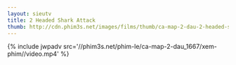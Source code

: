 ```yaml
---
layout: sieutv
title: 2 Headed Shark Attack
thumb: http://cdn.phim3s.net/images/films/thumb/ca-map-2-dau-2-headed-shark-attack-2011.jpg
---
```

{% include jwpadv src='//phim3s.net/phim-le/ca-map-2-dau_1667/xem-phim//video.mp4' %}